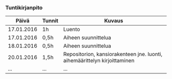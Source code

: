 ### Tuntikirjanpito
Päivä | Tunnit | Kuvaus
--------------- | ----- | ------
17.01.2016 | 1h | Luento
17.01.2016 | 0,5h | Aiheen suunnittelua
18.01.2016 | 0,5h | Aiheen suunnittelua
20.01.2016 | 1,5h | Repositorion, kansiorakenteen jne. luonti, aihemäärittelyn kirjoittaminen
... | ... | ...
